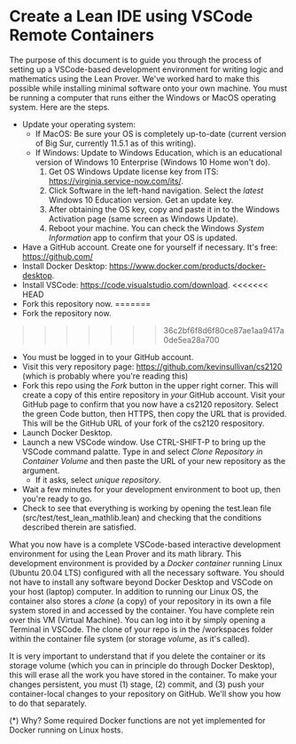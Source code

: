 # Create a Lean IDE using VSCode Remote Containers

The purpose of this document is to guide you through the process of setting up a VSCode-based development environment for writing logic and mathematics using the Lean Prover. We've worked hard to make this possible while installing minimal software onto your own machine.
You must be running a computer that runs either the Windows or MacOS operating system. Here are the steps.

- Update your operating system:
  - If MacOS: Be sure your OS is completely up-to-date (current version of Big Sur, currently 11.5.1 as of this writing).
  - If Windows: Update to Windows Education, which is an educational version of Windows 10 Enterprise (Windows 10 Home won't do).
    1. Get OS Windows Update license key from ITS: https://virginia.service-now.com/its/.  
    2. Click Software in the left-hand navigation. Select the *latest* Windows 10 Education version. Get an update key.
    3. After obtaining the OS key, copy and paste it in to the Windows Activation page (same screen as Windows Update).
    4. Reboot your machine. You can check the Windows *System Information* app to confirm that your OS is updated.
- Have a GitHub account. Create one for yourself if necessary. It's free: https://github.com/
- Install Docker Desktop: https://www.docker.com/products/docker-desktop.
- Install VSCode: https://code.visualstudio.com/download.
<<<<<<< HEAD
- Fork this repository now.
=======
- Fork the repository now.
>>>>>>> 36c2bf6f8d6f80ce87ae1aa9417a0de5ea28a700
  - You must be logged in to your GitHub account.
  - Visit this very repository page: https://github.com/kevinsullivan/cs2120 (which is probably where you're reading this)
  - Fork this repo using the *Fork* button in the upper right corner. This will create a copy of this entire repository in *your* GitHub account. Visit your GitHub page to confirm that you now have a cs2120 repository. Select the green Code button, then HTTPS, then copy the URL that is provided. This will be the GitHub URL of your fork of the cs2120 respository.
- Launch Docker Desktop.
- Launch a new VSCode window. Use CTRL-SHIFT-P to bring up the VSCode command palatte. Type in and select *Clone Repository in Container Volume* and then paste the URL of your new repository as the argument.
  - If it asks, select *unique repository*.
- Wait a few minutes for your development environment to boot up, then you're ready to go.
- Check to see that everything is working by opening the test.lean file (src/test/test_lean_mathlib.lean) and checking that the conditions described therein are satisfied.

What you now have is a complete VSCode-based interactive development environment for using the Lean Prover and its math library. This development environment is provided by a *Docker container* running Linux (Ubuntu 20.04 LTS) configured with all the necessary software. You should not have to install any software beyond Docker Desktop and VSCode on your host (laptop) computer. In addition to running our Linux OS, the container also stores a *clone* (a copy) of your repository in its own a file system stored in and accessed by the container. You have complete rein over this VM (Virtual Machine). You can log into it by simply opening a Terminal in VSCode. The clone of your repo is in the /workspaces folder within the container file system (or storage *volume*, as it's called).

It is very important to understand that if you delete the container or its storage volume (which you can in principle do through Docker Desktop), this will erase all the work you have stored in the container. To make your changes persistent, you must (1) stage, (2) commit, and (3) push your container-local changes to your repository on GitHub. We'll show you how to do that separately.

(*) Why? Some required Docker functions are not yet implemented for Docker running on Linux hosts.
